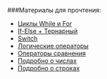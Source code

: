 ###Материалы для прочтения:

- [Циклы While и For]
- [If-Else + Тернарный]
- [Switch]
- [Логические операторы]
- [Операторы сравнения]
- [Подробно о числах]
- [Подробно о строках]

[Циклы While и For]: https://learn.javascript.ru/while-for
[If-Else + Тернарный]: https://learn.javascript.ru/ifelse
[Switch]: https://learn.javascript.ru/switch
[Логические операторы]: https://learn.javascript.ru/logical-operators
[Операторы сравнения]: https://learn.javascript.ru/comparison
[Подробно о числах]: https://learn.javascript.ru/number
[Подробно о строках]: https://learn.javascript.ru/string

